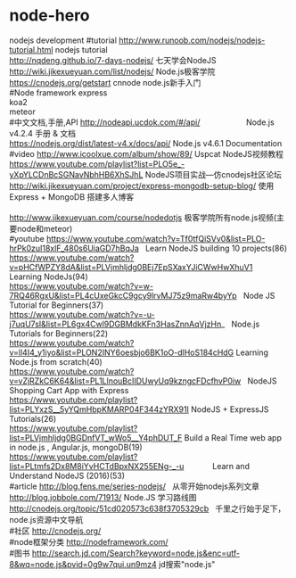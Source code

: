# node-hero
nodejs development
#tutorial
http://www.runoob.com/nodejs/nodejs-tutorial.html  nodejs tutorial<br>
http://nqdeng.github.io/7-days-nodejs/             七天学会NodeJS<br>
http://wiki.jikexueyuan.com/list/nodejs/           Node.js极客学院<br>
https://cnodejs.org/getstart                       cnnode node.js新手入门<br>
#Node framework
express<br>
koa2<br>
meteor<br>
#中文文档,手册,API
http://nodeapi.ucdok.com/#/api/                     Node.js v4.2.4 手册 & 文档<br>
https://nodejs.org/dist/latest-v4.x/docs/api/       Node.js v4.6.1 Documentation<br>
#video
http://www.icoolxue.com/album/show/89/   Uspcat NodeJS视频教程<br>
https://www.youtube.com/playlist?list=PLO5e_-yXpYLCDnBcSGNavNbhHB6XhSJhL  NodeJS项目实战—仿cnodejs社区论坛<br>
http://wiki.jikexueyuan.com/project/express-mongodb-setup-blog/           使用 Express + MongoDB 搭建多人博客<br>  
http://www.jikexueyuan.com/course/nodedotjs                               极客学院所有node.js视频(主要node和meteor)<br>
#youtube
https://www.youtube.com/watch?v=Tf0tfQiSVv0&list=PLO-hrPk0zuI18xlF_480s6UiaGD7hBqJa   Learn NodeJS building 10 projects(86)<br>
https://www.youtube.com/watch?v=pHCfWPZY8dA&list=PLVjmhljdg0BEj7EpSXaxYJiCWwHwXhuV1   Learning NodeJs(94)<br>
https://www.youtube.com/watch?v=w-7RQ46RgxU&list=PL4cUxeGkcC9gcy9lrvMJ75z9maRw4byYp   Node JS Tutorial for Beginners(37)<br>
https://www.youtube.com/watch?v=-u-j7uqU7sI&list=PL6gx4Cwl9DGBMdkKFn3HasZnnAqVjzHn_   Node.js Tutorials for Beginners(22)<br>
https://www.youtube.com/watch?v=ll4I4_y1iyo&list=PLON2INY6oesbjo6BK1oO-dlHoS184cHdG   Learning Node.js from scratch(40)<br>
https://www.youtube.com/watch?v=vZjRZkC6K64&list=PL1LlnouBcIIDUwyUq9kzngcFDcfhvP0iw   NodeJS Shopping Cart App with Express<br>
https://www.youtube.com/playlist?list=PLYxzS__5yYQmHbpKMARP04F344zYRX91I              NodeJS + ExpressJS Tutorials(26)<br>
https://www.youtube.com/playlist?list=PLVjmhljdg0BGDnfVT_wWo5__Y4phDUT_F              Build a Real Time web app in node.js , Angular.js, mongoDB(19)<br>
https://www.youtube.com/playlist?list=PLtmfs2Dx8M8iYvHCTdBpxNX255ENg-_-u              Learn and Understand NodeJS (2016)(53)<br>
#article
http://blog.fens.me/series-nodejs/   从零开始nodejs系列文章<br>
http://blog.jobbole.com/71913/       Node.JS 学习路线图    <br>
http://cnodejs.org/topic/51cd020573c638f3705329cb   千里之行始于足下，node.js资源中文导航<br>
#社区
http://cnodejs.org/  <br>
#node框架分类
http://nodeframework.com/ <br>
#图书
http://search.jd.com/Search?keyword=node.js&enc=utf-8&wq=node.js&pvid=0g9w7qui.un9mz4 jd搜索"node.js"<br>
